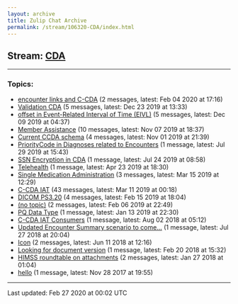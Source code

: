 ```yaml
---
layout: archive
title: Zulip Chat Archive
permalink: /stream/106320-CDA/index.html
---
```


## Stream: [CDA](https://hl7webmaster.github.io/zulip-hl7-org/stream/106320-CDA/index.html)
---

### Topics:

* [encounter links and C-CDA](topic/encounter.20links.20and.20C-CDA.html) (2 messages, latest: Feb 04 2020 at 17:16)
* [Validation CDA](topic/Validation.20CDA.html) (5 messages, latest: Dec 23 2019 at 13:33)
* [offset in Event-Related Interval of Time (EIVL)](topic/offset.20in.20Event-Related.20Interval.20of.20Time.20(EIVL).html) (5 messages, latest: Dec 09 2019 at 04:37)
* [Member Assistance](topic/Member.20Assistance.html) (10 messages, latest: Nov 07 2019 at 18:37)
* [Current CCDA schema](topic/Current.20CCDA.20schema.html) (4 messages, latest: Nov 01 2019 at 21:39)
* [PriorityCode in Diagnoses related to Encounters](topic/PriorityCode.20in.20Diagnoses.20related.20to.20Encounters.html) (1 message, latest: Jul 29 2019 at 15:43)
* [SSN Encryption in CDA](topic/SSN.20Encryption.20in.20CDA.html) (1 message, latest: Jul 24 2019 at 08:58)
* [Telehealth](topic/Telehealth.html) (1 message, latest: Apr 23 2019 at 18:30)
* [Single Medication Administration](topic/Single.20Medication.20Administration.html) (3 messages, latest: Mar 15 2019 at 12:29)
* [C-CDA IAT](topic/C-CDA.20IAT.html) (43 messages, latest: Mar 11 2019 at 00:18)
* [DICOM PS3.20](topic/DICOM.20PS3.2E20.html) (4 messages, latest: Feb 15 2019 at 18:04)
* [(no topic)](topic/(no.20topic).html) (2 messages, latest: Feb 06 2019 at 22:49)
* [PQ Data Type](topic/PQ.20Data.20Type.html) (1 message, latest: Jan 13 2019 at 22:30)
* [C-CDA IAT Consumers](topic/C-CDA.20IAT.20Consumers.html) (1 message, latest: Aug 02 2018 at 05:12)
* [Updated Encounter Summary scenario to come...](topic/Updated.20Encounter.20Summary.20scenario.20to.20come.2E.2E.2E.html) (1 message, latest: Jul 27 2018 at 20:04)
* [Icon](topic/Icon.html) (2 messages, latest: Jun 11 2018 at 12:16)
* [Looking for document version](topic/Looking.20for.20document.20version.html) (1 message, latest: Feb 20 2018 at 15:32)
* [HIMSS roundtable on attachments](topic/HIMSS.20roundtable.20on.20attachments.html) (2 messages, latest: Jan 27 2018 at 01:04)
* [hello](topic/hello.html) (1 message, latest: Nov 28 2017 at 19:55)

<hr><p>Last updated: Feb 27 2020 at 00:02 UTC</p>